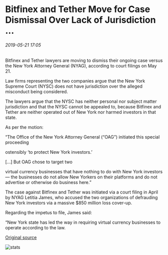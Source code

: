 # Bitfinex and Tether Move for Case Dismissal Over Lack of Jurisdiction ...

###### 2019-05-21 17:05

Bitfinex and Tether lawyers are moving to dismiss their ongoing case versus the New York Attorney General (NYAG), according to court filings on May 21.

Law firms representing the two companies argue that the New York Supreme Court (NYSC) does not have jurisdiction over the alleged misconduct being considered.

The lawyers argue that the NYSC has neither personal nor subject matter jurisdiction and that the NYSC cannot be appealed to, because Bitfinex and Tether are neither operated out of New York nor harmed investors in that state.

As per the motion:

“The Office of the New York Attorney General (“OAG”) initiated this special proceeding

ostensibly ‘to protect New York investors.’

\[...\] But OAG chose to target two

virtual currency businesses that have nothing to do with New York investors — the businesses do not allow New Yorkers on their platforms and do not advertise or otherwise do business here.”

The case against Bitfinex and Tether was initiated via a court filing in April by NYAG Letitia James, who accused the two organizations of defrauding New York investors via a massive $850 million loss cover-up.

Regarding the impetus to file, James said:

“New York state has led the way in requiring virtual currency businesses to operate according to the law.

[Original source](https://cointelegraph.com/news/bitfinex-and-tether-move-for-case-dismissal-over-lack-of-jurisdiction)

![stats](https://c.statcounter.com/11760860/0/a89fa40b/1/ "stats")